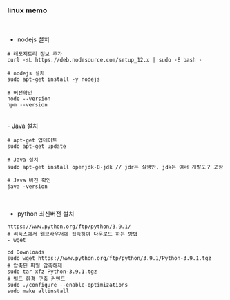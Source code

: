 ### linux memo

<br/>

- nodejs 설치

```
# 레포지토리 정보 추가
curl -sL https://deb.nodesource.com/setup_12.x | sudo -E bash -

# nodejs 설치
sudo apt-get install -y nodejs

# 버전확인
node --version
npm --version
```
<br/>
- Java 설치

```
# apt-get 업데이트
sudo apt-get update

# Java 설치
sudo apt-get install openjdk-8-jdk // jdr는 실행만, jdk는 여러 개발도구 포함

# Java 버전 확인
java -version
```

<br/>

- python 최신버전 설치

```
https://www.python.org/ftp/python/3.9.1/
# 리눅스에서 웹브라우저에 접속하여 다운로드 하는 방법
- wget

cd Downloads
sudo wget https://www.python.org/ftp/python/3.9.1/Python-3.9.1.tgz
# 압축된 파일 압축해제
sudo tar xfz Python-3.9.1.tgz
# 빌드 환경 구축 커멘드
sudo ./configure --enable-optimizations
sudo make altinstall



```

<br/>

